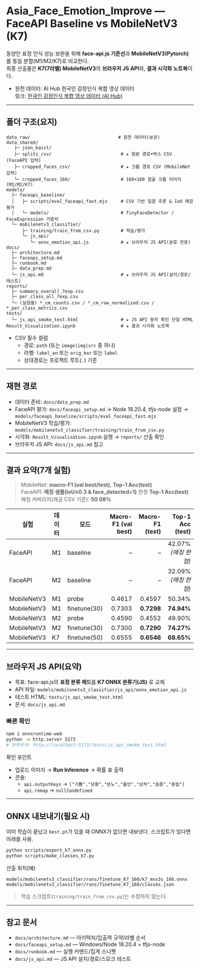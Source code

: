 <!-- [FILEPATH] README.md -->
# Asia_Face_Emotion_Improve — FaceAPI Baseline vs MobileNetV3 (K7)

동양인 표정 인식 성능 보완을 위해 **face-api.js 기준선**과 **MobileNetV3(Pytorch)** 를 동일 분할(M1/M2/K7)로 비교한다.  
최종 산출물은 **K7(7라벨) MobileNetV3**의 **브라우저 JS API**와, **결과 시각화 노트북**이다.

- 원천 데이터: AI Hub 한국인 감정인식 복합 영상 데이터  
  링크: [한국인 감정인식 복합 영상 데이터 (AI Hub)](https://aihub.or.kr/aihubdata/data/view.do?dataSetSn=82)

---

## 폴더 구조(요지)

```
data_raw/                                 # 원천 데이터(보관)
data_shared/
   ├─ json_kaist/
   ├─ splits_csv/                          # ★ 원본 경로+박스 CSV (FaceAPI 입력)
   ├─ cropped_faces_csv/                   # ★ 크롭 경로 CSV (MobileNet 입력)
   └─ cropped_faces_160/                   # 160×160 얼굴 크롭 이미지 (M1/M2/K7)
models/
  ├─ faceapi_baseline/
  │   ├─ scripts/eval_faceapi_fast.mjs     # CSV 기반 일괄 추론 & IoU 매칭 평가
  │   └─ models/                           # TinyFaceDetector / FaceExpression 가중치
  └─ mobilenetv3_classifier/
      ├─ training/train_from_csv.py        # 학습/평가
      └─ js_api/
         └─ onnx_emotion_api.js            # ★ 브라우저 JS API(분류 전용)
docs/
  ├─ architecture.md
  ├─ faceapi_setup.md
  ├─ runbook.md
  ├─ data_prep.md
  └─ js_api.md                             # ★ 브라우저 JS API(설치/경로/테스트)
reports/
  ├─ summary_overall_7exp.csv
  ├─ per_class_all_7exp.csv
  └─ (실험별) *_cm_counts.csv / *_cm_row_normalized.csv / *_per_class_metrics.csv
tests/
  └─ js_api_smoke_test.html                # ★ JS API 동작 확인 단일 HTML
Result_Visualization.ipynb                 # ★ 결과 시각화 노트북
```

- CSV 필수 컬럼
  - 경로: `path` (또는 `image|img|src` 중 하나)
  - 라벨: `label_en` 또는 `orig_kor` 또는 `label`
  - 상대경로는 프로젝트 루트(`.`) 기준

---

## 재현 경로

- 데이터 준비: `docs/data_prep.md`
- FaceAPI 평가: `docs/faceapi_setup.md` → Node 18.20.4, tfjs-node 설정 → `models/faceapi_baseline/scripts/eval_faceapi_fast.mjs`
- MobileNetV3 학습/평가: `models/mobilenetv3_classifier/training/train_from_csv.py`
- 시각화: `Result_Visualization.ipynb` 실행 → `reports/` 산출 확인
- 브라우저 JS API: `docs/js_api.md` 참고

---

## 결과 요약(7개 실험)

> MobileNet: **macro-F1 (val best/test)**, **Top-1 Acc(test)**  
> FaceAPI: **매칭 샘플(IoU≥0.3 & face_detected=1)** 한정 **Top-1 Acc(test)**  
> 매칭 커버리지(제공 CSV 기준): **50.08%**

| 실험 | 데이터 | 모드 | Macro-F1 (val best) | Macro-F1 (test) | Top-1 Acc (test) |
|---|---|---|---:|---:|---:|
| FaceAPI | M1 | baseline | – | – | 42.07% *(매칭 한정)* |
| FaceAPI | M2 | baseline | – | – | 32.09% *(매칭 한정)* |
| MobileNetV3 | M1 | probe | 0.4617 | 0.4597 | 50.34% |
| MobileNetV3 | M1 | finetune(30) | 0.7303 | **0.7298** | **74.94%** |
| MobileNetV3 | M2 | probe | 0.4590 | 0.4552 | 49.90% |
| MobileNetV3 | M2 | finetune(30) | 0.7300 | **0.7290** | **74.27%** |
| MobileNetV3 | K7 | finetune(50) | 0.6555 | **0.6546** | **68.65%** |

---

## 브라우저 JS API(요약)

- 목표: face-api.js의 **표정 분류 헤드**를 **K7 ONNX 분류기(JS)** 로 교체
- API 파일: `models/mobilenetv3_classifier/js_api/onnx_emotion_api.js`
- 테스트 HTML: `tests/js_api_smoke_test.html`
- 문서: `docs/js_api.md`

### 빠른 확인

```bash
npm i onnxruntime-web
python -m http.server 5173
# 브라우저: http://localhost:5173/tests/js_api_smoke_test.html
```

확인 포인트
- 업로드 이미지 → **Run Inference** → 확률 표 출력
- 콘솔:
  - `api.outputKeys` → `["기쁨","당황","분노","불안","상처","슬픔","중립"]`
  - `api.remap` → `null`/`undefined`

---

## ONNX 내보내기(필요 시)

이미 학습이 끝났고 `best.pt`가 있을 때 ONNX가 없으면 내보낸다. 스크립트가 있다면 아래를 사용.

```bash
python scripts/export_k7_onnx.py
python scripts/make_classes_k7.py
```

산출 위치(예)
```
models/mobilenetv3_classifier/runs/finetune_K7_160/k7_mnv3s_160.onnx
models/mobilenetv3_classifier/runs/finetune_K7_160/classes.json
```

> 학습 스크립트(`training/train_from_csv.py`)는 수정하지 않는다.

---

## 참고 문서

- `docs/architecture.md` — 아키텍처/입출력 규약/라벨 순서
- `docs/faceapi_setup.md` — Windows/Node 18.20.4 + tfjs-node
- `docs/runbook.md` — 실행 커맨드/집계 스니펫
- `docs/js_api.md` — JS API 설치/경로/스모크 테스트
